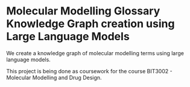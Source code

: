 # Molecular Modelling Glossary Knowledge Graph creation using Large Language Models

We create a knowledge graph of molecular modelling terms using large language models.

This project is being done as coursework for the course BIT3002 - Molecular Modelling and Drug Design.